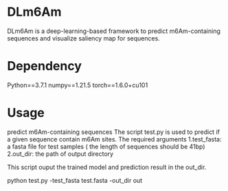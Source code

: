 # DLm6Am
DLm6Am is a deep-learning-based framework to predict m6Am-containing sequences and visualize saliency map for sequences.

# Dependency
Python==3.7.1
numpy==1.21.5
torch==1.6.0+cu101

# Usage
predict m6Am-containing sequences
The script test.py is used to predict if a given sequence contain m6Am sites. The required arguments
1.test_fasta: a fasta file for test samples ( the length of sequences should be 41bp)
2.out_dir: the path of output directory

This script ouput the trained model and prediction result in the out_dir.

python test.py -test_fasta test.fasta -out_dir out
